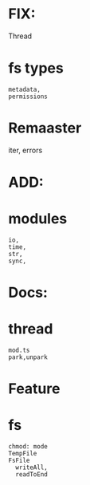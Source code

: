 
# FIX:
  Thread
  # fs types
    metadata,
    permissions

# Remaaster
  iter,
  errors

# ADD:
  # modules
    io,
    time,
    str,
    sync,
# Docs:
  # thread
    mod.ts
    park,unpark

# Feature
  # fs
    chmod: mode
    TempFile
    FsFile
      writeAll,
      readToEnd

